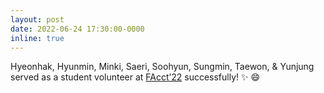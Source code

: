 ```yaml
---
layout: post
date: 2022-06-24 17:30:00-0000
inline: true
---
```


Hyeonhak, Hyunmin, Minki, Saeri, Soohyun, Sungmin,
Taewon, & Yunjung
served as a student volunteer at
<a href="https://facctconference.org/2022/">FAcct’22</a>
successfully! :sparkles: :smile:

